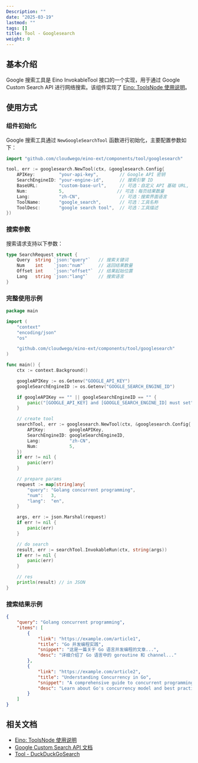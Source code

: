```yaml
---
Description: ""
date: "2025-03-19"
lastmod: ""
tags: []
title: Tool - Googlesearch
weight: 0
---
```


## **基本介绍**

Google 搜索工具是 Eino InvokableTool 接口的一个实现，用于通过 Google Custom Search API 进行网络搜索。该组件实现了 [Eino: ToolsNode 使用说明](/zh/docs/eino/core_modules/components/tools_node_guide)。

## **使用方式**

### **组件初始化**

Google 搜索工具通过 `NewGoogleSearchTool` 函数进行初始化，主要配置参数如下：

```go
import "github.com/cloudwego/eino-ext/components/tool/googlesearch"

tool, err := googlesearch.NewTool(ctx, &googlesearch.Config{
    APIKey:         "your-api-key",        // Google API 密钥
    SearchEngineID: "your-engine-id",      // 搜索引擎 ID
    BaseURL:        "custom-base-url",     // 可选：自定义 API 基础 URL, default: https://customsearch.googleapis.com
    Num:            5,                    // 可选：每页结果数量
    Lang:           "zh-CN",               // 可选：搜索界面语言
    ToolName:       "google_search",       // 可选：工具名称
    ToolDesc:       "google search tool",  // 可选：工具描述
})
```

### **搜索参数**

搜索请求支持以下参数：

```go
type SearchRequest struct {
    Query  string `json:"query"`   // 搜索关键词
    Num    int    `json:"num"`     // 返回结果数量
    Offset int    `json:"offset"`  // 结果起始位置
    Lang   string `json:"lang"`    // 搜索语言
}
```

### **完整使用示例**

```go
package main

import (
    "context"
    "encoding/json"
    "os"

    "github.com/cloudwego/eino-ext/components/tool/googlesearch"
)

func main() {
    ctx := context.Background()

    googleAPIKey := os.Getenv("GOOGLE_API_KEY")
    googleSearchEngineID := os.Getenv("GOOGLE_SEARCH_ENGINE_ID")

    if googleAPIKey == "" || googleSearchEngineID == "" {
        panic("[GOOGLE_API_KEY] and [GOOGLE_SEARCH_ENGINE_ID] must set")
    }

    // create tool
    searchTool, err := googlesearch.NewTool(ctx, &googlesearch.Config{
        APIKey:         googleAPIKey,
        SearchEngineID: googleSearchEngineID,
        Lang:           "zh-CN",
        Num:            5,
    })
    if err != nil {
        panic(err)
    }

    // prepare params
    request := map[string]any{
        "query": "Golang concurrent programming",
        "num":   3,
        "lang":  "en",
    }

    args, err := json.Marshal(request)
    if err != nil {
        panic(err)
    }

    // do search
    result, err := searchTool.InvokableRun(ctx, string(args))
    if err != nil {
        panic(err)
    }

    // res
    println(result) // in JSON
}
```

### **搜索结果示例**

```json
{
    "query": "Golang concurrent programming",
    "items": [
        {
            "link": "https://example.com/article1",
            "title": "Go 并发编程实践",
            "snippet": "这是一篇关于 Go 语言并发编程的文章...",
            "desc": "详细介绍了 Go 语言中的 goroutine 和 channel..."
        },
        {
            "link": "https://example.com/article2",
            "title": "Understanding Concurrency in Go",
            "snippet": "A comprehensive guide to concurrent programming...",
            "desc": "Learn about Go's concurrency model and best practices..."
        }
    ]
}
```

## **相关文档**

- [Eino: ToolsNode 使用说明](/zh/docs/eino/core_modules/components/tools_node_guide)
- [Google Custom Search API 文档](https://developers.google.com/custom-search/v1/overview)
- [Tool - DuckDuckGoSearch](/zh/docs/eino/ecosystem_integration/tool/tool_duckduckgo_search)
